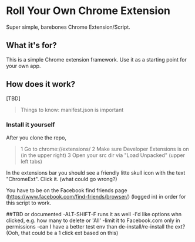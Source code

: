 # Roll Your Own Chrome Extension

Super simple, barebones Chrome Extension/Script.

## What it's for?

This is a simple Chrome extension framework.
Use it as a starting point for your own app.

## How does it work?

[TBD]

> Things to know:
> manifest.json is important

### Install it yourself

After you clone the repo,

> 1 Go to chrome://extensions/
> 2 Make sure Developer Extensions is on (in the upper right)
> 3 Open your src dir via "Load Unpacked" (upper left tabs)

In the extensions bar you should see a friendly litte skull icon with the text "ChromeExt". Click it. (what could go wrong?)

You have to be on the Facebook find friends page (https://www.facebook.com/find-friends/browser/) (logged in) in order for this script to work.

##TBD or documented
-ALT-SHIFT-F runs it as well
-I'd like options whn clicked, e.g. how many to delete or 'All'
-limit it to Facebook.com only in permissions
-can I have a better test env than de-install/re-install the ext? (Ooh, that could be a 1 click ext based on this)
